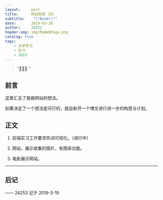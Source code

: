 ```yaml
---
layout:     post
title:      网站构思（总）
subtitle:    "\"Boom!\""
date:       2019-03-26
author:     24253
header-img: img/MyWebPage.png
catalog: true
tags:
    - 大学学习
    - 实习
    - 2019
---
```


> “🙉🙉🙉 ”

## 前言

这里汇总了我做网站的想法。

如果决定了一个想法是可行的，就会新开一个博文进行进一步的构思与计划。

## 正文

1. 前端实习工作要求热词可视化。（进行中）

2. 网站，展示收集的图片，有图床功能。

3. 电影展示网站。

---


## 后记



—— 24253 记于 2019-3-19


